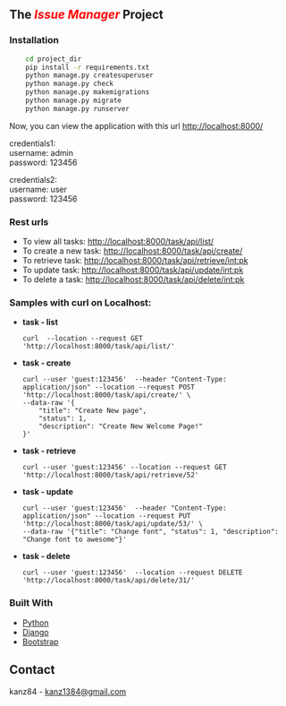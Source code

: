## The <span style="color:red">*Issue Manager*</span> Project


### Installation
```sh
	cd project_dir
	pip install -r requirements.txt
	python manage.py createsuperuser
	python manage.py check
	python manage.py makemigrations
	python manage.py migrate
	python manage.py runserver
```
Now, you can view the application with this url [http://localhost:8000/](http://localhost:8000/)

credentials1:\
username: admin\
password: 123456 

credentials2:\
username: user\
password: 123456 


### Rest urls
* To view all tasks:  [http://localhost:8000/task/api/list/](http://localhost:8000/task/api/list/)
* To create a new task:  [http://localhost:8000/task/api/create/](http://localhost:8000/task/api/create/)
* To retrieve task:  [http://localhost:8000/task/api/retrieve/<int:pk>](http://localhost:8000/task/api/retrieve/<int:pk>)
* To update task:  [http://localhost:8000/task/api/update/<int:pk>](http://localhost:8000/task/api/update/<int:pk>/)
* To delete a task:  [http://localhost:8000/task/api/delete/<int:pk>](http://localhost:8000/task/api/delete/<int:pk>/)

### Samples with curl on Localhost: 
* **task - list**
    ```commandline
    curl  --location --request GET 'http://localhost:8000/task/api/list/'
    ```

* **task - create** 
    ```commandline
    curl --user 'guest:123456'  --header "Content-Type: application/json" --location --request POST 'http://localhost:8000/task/api/create/' \
    --data-raw '{
        "title": "Create New page",
        "status": 1,
        "description": "Create New Welcome Page!"
    }'
    ```


* **task - retrieve** 
    ```commandline
    curl --user 'guest:123456' --location --request GET 'http://localhost:8000/task/api/retrieve/52'
    ```

* **task - update**

    ```commandline
    curl --user 'guest:123456'  --header "Content-Type: application/json" --location --request PUT 'http://localhost:8000/task/api/update/53/' \
    --data-raw '{"title": "Change font", "status": 1, "description": "Change font to awesome"}'
    ```

* **task - delete**
    ```commandline
    curl --user 'guest:123456'  --location --request DELETE 'http://localhost:8000/task/api/delete/31/'
    ```



### Built With

* [Python](https://python.org)
* [Django](https://djangoproject.com)
* [Bootstrap](https://getbootstrap.com)

## Contact
kanz84 -  kanz1384@gmail.com
